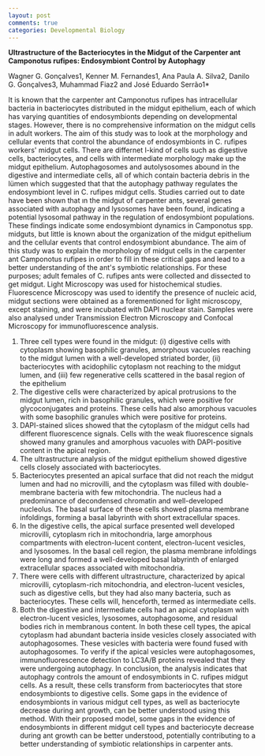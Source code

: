 ```yaml
---
layout: post
comments: true
categories: Developmental Biology
---
```


**Ultrastructure of the Bacteriocytes in the Midgut of the Carpenter ant Camponotus rufipes: Endosymbiont Control by Autophagy**

Wagner G. Gonçalves1, Kenner M. Fernandes1, Ana Paula A. Silva2, Danilo G. Gonçalves3, Muhammad Fiaz2
and José Eduardo Serrão1*

It is known that the carpenter ant Camponotus rufipes has intracellular bacteria in bacteriocytes distributed in the midgut epithelium, each of which has varying quantities of endosymbionts depending on developmental stages. However, there is no comprehensive information on the midgut cells in adult workers. The aim of this study was to look at the morphology and cellular events that control the abundance of endosymbionts in C. rufipes workers' midgut cells. There are differnet l-kind of cells such as digestive cells, bacteriocytes, and cells with intermediate morphology make up the midgut epithelium. Autophagosomes and autolysosomes abound in the digestive and intermediate cells, all of which contain bacteria debris in the lümen which suggested that that the autophagy pathway regulates the endosymbiont level in C. rufipes midgut cells. 
Studies carried out to date have been shown that ın the midgut of carpenter ants, several genes associated with autophagy and lysosomes have been found, indicating a potential lysosomal pathway in the regulation of endosymbiont populations. These findings indicate some endosymbiont dynamics in Camponotus spp. midguts, but little is known about the organization of the midgut epithelium and the cellular events that control endosymbiont abundance. The aim of this study was to explain the morphology of midgut cells in the carpenter ant Camponotus rufipes in order to fill in these critical gaps and lead to a better understanding of the ant's symbiotic relationships.
For these purposes; adult females of C. rufipes ants were collected and dissected to get midgut. Light Microscopy was used for histochemical studies. Fluorescence Microscopy  was used to identify the presence of nucleic acid, midgut sections were obtained as a forementioned for light microscopy, except staining, and were incubated with DAPI nuclear stain. Samples were also analysed under Transmission Electron Microscopy and Confocal Microscopy for immunofluorescence analysis.
1.	Three cell types were found in the midgut: (i) digestive cells with cytoplasm showing basophilic granules, amorphous vacuoles reaching to the midgut lumen with a well-developed striated border, (ii) bacteriocytes with acidophilic cytoplasm not reaching to the midgut lumen, and (iii) few regenerative cells scattered in the basal region of the epithelium 
2.	The digestive cells were characterized by apical protrusions to the midgut lumen, rich in basophilic granules, which were positive for glycoconjugates and proteins. These cells had also amorphous vacuoles with some basophilic granules which were positive for proteins.
3.	DAPI-stained slices showed that the cytoplasm of the midgut cells had different fluorescence signals. Cells with the weak fluorescence signals showed many granules and amorphous vacuoles with DAPI-positive content in the apical region.
4.	The ultrastructure analysis of the midgut epithelium showed digestive cells closely associated with bacteriocytes.
5.	Bacteriocytes presented an apical surface that did not reach the midgut lumen and had no microvilli, and the cytoplasm was filled with double-membrane bacteria  with few mitochondria. The nucleus had a predominance of decondensed chromatin and well-developed nucleolus. The basal surface of these cells showed plasma membrane infoldings, forming a basal labyrinth with short extracellular spaces.
6.	In the digestive cells, the apical surface presented well developed microvilli, cytoplasm rich in mitochondria, large amorphous compartments with electron-lucent content, electron-lucent vesicles, and lysosomes. In the basal cell region, the plasma membrane infoldings were long and formed a well-developed basal labyrinth of enlarged extracellular spaces associated with mitochondria.
7.	There were cells with different ultrastructure, characterized by apical microvilli, cytoplasm-rich mitochondria, and electron-lucent vesicles, such as digestive cells, but they had also many bacteria, such as bacteriocytes. These cells will, henceforth, termed as intermediate cells.
8.	Both the digestive and intermediate cells had an apical cytoplasm with electron-lucent vesicles, lysosomes, autophagosome, and residual bodies rich in membranous content. In both these cell types, the apical cytoplasm had abundant bacteria inside vesicles closely associated with autophagosomes. These vesicles with bacteria were found fused with autophagosomes. To verify if the apical vesicles were autophagosomes, immunofluorescence detection to LC3A/B proteins revealed that they were undergoing autophagy.
In conclusion, the analysis indicates that autophagy controls the amount of endosymbionts in C. rufipes midgut cells. As a result, these cells transform from bacteriocytes that store endosymbionts to digestive cells. Some gaps in the evidence of endosymbionts in various midgut cell types, as well as bacteriocyte decrease during ant growth, can be better understood using this method. With their proposed model, some gaps in the evidence of endosymbionts in different midgut cell types and bacteriocyte decrease during ant growth can be better understood, potentially contributing to a better understanding of symbiotic relationships in carpenter ants. 

